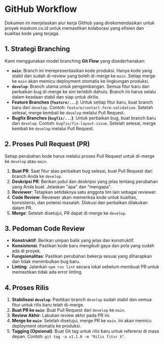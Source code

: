 # GitHub Workflow

Dokumen ini menjelaskan alur kerja GitHub yang direkomendasikan untuk proyek maskom.co.id untuk memastikan kolaborasi yang efisien dan kualitas kode yang terjaga.

## 1. Strategi Branching

Kami menggunakan model branching **Git Flow** yang disederhanakan:

-   **`main`**: Branch ini merepresentasikan kode produksi. Hanya kode yang stabil dan sudah di-review yang boleh di-merge ke `main`. Setiap merge ke `main` akan memicu deployment otomatis ke lingkungan produksi.
-   **`develop`**: Branch utama untuk pengembangan. Semua fitur baru dan perbaikan bug di-merge ke sini terlebih dahulu. Branch ini harus selalu dalam keadaan stabil dan siap untuk dirilis.
-   **Feature Branches (`feature/...`)**: Untuk setiap fitur baru, buat branch baru dari `develop`. Contoh: `feature/contact-form-validation`. Setelah selesai, merge kembali ke `develop` melalui Pull Request.
-   **Bugfix Branches (`bugfix/...`)**: Untuk perbaikan bug, buat branch baru dari `develop`. Contoh: `bugfix/fix-layout-issue`. Setelah selesai, merge kembali ke `develop` melalui Pull Request.

## 2. Proses Pull Request (PR)

Setiap perubahan kode harus melalui proses Pull Request untuk di-merge ke `develop` atau `main`.

1.  **Buat PR**: Saat fitur atau perbaikan bug selesai, buat Pull Request dari branch Anda ke `develop`.
2.  **Deskripsi PR**: Berikan judul dan deskripsi yang jelas tentang perubahan yang Anda buat. Jelaskan "apa" dan "mengapa".
3.  **Reviewer**: Tetapkan setidaknya satu anggota tim lain sebagai reviewer.
4.  **Code Review**: Reviewer akan memeriksa kode untuk kualitas, konsistensi, dan potensi masalah. Diskusi dan perbaikan dilakukan dalam PR.
5.  **Merge**: Setelah disetujui, PR dapat di-merge ke `develop`.

## 3. Pedoman Code Review

-   **Konstruktif**: Berikan umpan balik yang jelas dan konstruktif.
-   **Konsistensi**: Pastikan kode baru mengikuti gaya dan pola yang sudah ada di proyek.
-   **Fungsionalitas**: Pastikan perubahan bekerja sesuai yang diharapkan dan tidak menimbulkan bug baru.
-   **Linting**: Jalankan `npm run lint` secara lokal sebelum membuat PR untuk memastikan tidak ada error linting.

## 4. Proses Rilis

1.  **Stabilisasi `develop`**: Pastikan branch `develop` sudah stabil dan semua fitur untuk rilis baru telah di-merge.
2.  **Buat PR ke `main`**: Buat Pull Request dari `develop` ke `main`.
3.  **Review Akhir**: Lakukan review akhir pada PR ini.
4.  **Merge ke `main`**: Setelah disetujui, merge PR ke `main`. Ini akan memicu deployment otomatis ke produksi.
5.  **Tagging (Opsional)**: Buat Git tag untuk rilis baru untuk referensi di masa depan. Contoh: `git tag -a v1.1.0 -m "Rilis fitur X"`.
